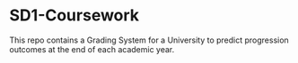 # SD1-Coursework
This repo contains a Grading System for a University to predict progression outcomes at the end of each academic year.
